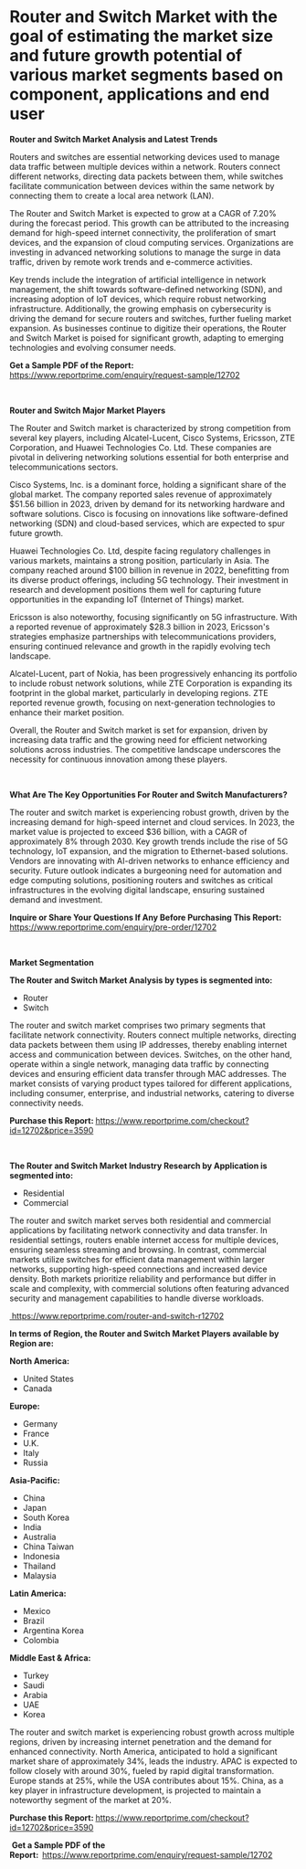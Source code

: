 <p><h1>Router and Switch Market with the goal of estimating the market size and future growth potential of various market segments based on component, applications and end user</h1></p><p><strong>Router and Switch Market Analysis and Latest Trends</strong></p>
<p><p>Routers and switches are essential networking devices used to manage data traffic between multiple devices within a network. Routers connect different networks, directing data packets between them, while switches facilitate communication between devices within the same network by connecting them to create a local area network (LAN).</p><p>The Router and Switch Market is expected to grow at a CAGR of 7.20% during the forecast period. This growth can be attributed to the increasing demand for high-speed internet connectivity, the proliferation of smart devices, and the expansion of cloud computing services. Organizations are investing in advanced networking solutions to manage the surge in data traffic, driven by remote work trends and e-commerce activities.</p><p>Key trends include the integration of artificial intelligence in network management, the shift towards software-defined networking (SDN), and increasing adoption of IoT devices, which require robust networking infrastructure. Additionally, the growing emphasis on cybersecurity is driving the demand for secure routers and switches, further fueling market expansion. As businesses continue to digitize their operations, the Router and Switch Market is poised for significant growth, adapting to emerging technologies and evolving consumer needs.</p></p>
<p><strong>Get a Sample PDF of the Report:&nbsp;</strong> <a href="https://www.reportprime.com/enquiry/request-sample/12702?utm_campaign=4557&utm_medium=2&utm_source=Github&utm_content=ia&utm_term=17052025&utm_id=router-and-switch">https://www.reportprime.com/enquiry/request-sample/12702</a></p>
<p>&nbsp;</p>
<p><strong>Router and Switch Major Market Players</strong></p>
<p><p>The Router and Switch market is characterized by strong competition from several key players, including Alcatel-Lucent, Cisco Systems, Ericsson, ZTE Corporation, and Huawei Technologies Co. Ltd. These companies are pivotal in delivering networking solutions essential for both enterprise and telecommunications sectors.</p><p>Cisco Systems, Inc. is a dominant force, holding a significant share of the global market. The company reported sales revenue of approximately $51.56 billion in 2023, driven by demand for its networking hardware and software solutions. Cisco is focusing on innovations like software-defined networking (SDN) and cloud-based services, which are expected to spur future growth.</p><p>Huawei Technologies Co. Ltd, despite facing regulatory challenges in various markets, maintains a strong position, particularly in Asia. The company reached around $100 billion in revenue in 2022, benefitting from its diverse product offerings, including 5G technology. Their investment in research and development positions them well for capturing future opportunities in the expanding IoT (Internet of Things) market.</p><p>Ericsson is also noteworthy, focusing significantly on 5G infrastructure. With a reported revenue of approximately $28.3 billion in 2023, Ericsson's strategies emphasize partnerships with telecommunications providers, ensuring continued relevance and growth in the rapidly evolving tech landscape.</p><p>Alcatel-Lucent, part of Nokia, has been progressively enhancing its portfolio to include robust network solutions, while ZTE Corporation is expanding its footprint in the global market, particularly in developing regions. ZTE reported revenue growth, focusing on next-generation technologies to enhance their market position.</p><p>Overall, the Router and Switch market is set for expansion, driven by increasing data traffic and the growing need for efficient networking solutions across industries. The competitive landscape underscores the necessity for continuous innovation among these players.</p></p>
<p>&nbsp;</p>
<p><strong>What Are The Key Opportunities For Router and Switch Manufacturers?</strong></p>
<p><p>The router and switch market is experiencing robust growth, driven by the increasing demand for high-speed internet and cloud services. In 2023, the market value is projected to exceed $36 billion, with a CAGR of approximately 8% through 2030. Key growth trends include the rise of 5G technology, IoT expansion, and the migration to Ethernet-based solutions. Vendors are innovating with AI-driven networks to enhance efficiency and security. Future outlook indicates a burgeoning need for automation and edge computing solutions, positioning routers and switches as critical infrastructures in the evolving digital landscape, ensuring sustained demand and investment.</p></p>
<p><strong>Inquire or Share Your Questions If Any Before Purchasing This Report:</strong> <a href="https://www.reportprime.com/enquiry/pre-order/12702?utm_campaign=4557&utm_medium=2&utm_source=Github&utm_content=ia&utm_term=17052025&utm_id=router-and-switch">https://www.reportprime.com/enquiry/pre-order/12702</a></p>
<p>&nbsp;</p>
<p><strong>Market Segmentation</strong></p>
<p><strong>The Router and Switch Market Analysis by types is segmented into:</strong></p>
<p><ul><li>Router</li><li>Switch</li></ul></p>
<p><p>The router and switch market comprises two primary segments that facilitate network connectivity. Routers connect multiple networks, directing data packets between them using IP addresses, thereby enabling internet access and communication between devices. Switches, on the other hand, operate within a single network, managing data traffic by connecting devices and ensuring efficient data transfer through MAC addresses. The market consists of varying product types tailored for different applications, including consumer, enterprise, and industrial networks, catering to diverse connectivity needs.</p></p>
<p><strong>Purchase this Report:&nbsp;</strong><a href="https://www.reportprime.com/checkout?id=12702&price=3590&utm_campaign=4557&utm_medium=2&utm_source=Github&utm_content=ia&utm_term=17052025&utm_id=router-and-switch">https://www.reportprime.com/checkout?id=12702&price=3590</a></p>
<p>&nbsp;</p>
<p><strong>The Router and Switch Market Industry Research by Application is segmented into:</strong></p>
<p><ul><li>Residential</li><li>Commercial</li></ul></p>
<p><p>The router and switch market serves both residential and commercial applications by facilitating network connectivity and data transfer. In residential settings, routers enable internet access for multiple devices, ensuring seamless streaming and browsing. In contrast, commercial markets utilize switches for efficient data management within larger networks, supporting high-speed connections and increased device density. Both markets prioritize reliability and performance but differ in scale and complexity, with commercial solutions often featuring advanced security and management capabilities to handle diverse workloads.</p></p>
<p><a href="https://www.reportprime.com/router-and-switch-r12702?utm_campaign=4557&utm_medium=2&utm_source=Github&utm_content=ia&utm_term=17052025&utm_id=router-and-switch">&nbsp;https://www.reportprime.com/router-and-switch-r12702</a></p>
<p><strong>In terms of Region, the Router and Switch Market Players available by Region are:</strong></p>
<p>
    <p> <strong> North America: </strong>
        <ul>
            <li>United States</li>
            <li>Canada</li>
        </ul>
        </p> 
    <p> <strong> Europe: </strong>
        <ul>
            <li>Germany</li>
            <li>France</li>
            <li>U.K.</li>
            <li>Italy</li>
            <li>Russia</li>
        </ul>
        </p> 
    <p> <strong> Asia-Pacific: </strong>
        <ul>
            <li>China</li>
            <li>Japan</li>
            <li>South Korea</li>
            <li>India</li>
            <li>Australia</li>
            <li>China Taiwan</li>
            <li>Indonesia</li>
            <li>Thailand</li>
            <li>Malaysia</li>
        </ul>
        </p> 
    <p> <strong> Latin America: </strong>
        <ul>
            <li>Mexico</li>
            <li>Brazil</li>
            <li>Argentina Korea</li>
            <li>Colombia</li>
        </ul>
        </p> 
    <p> <strong> Middle East & Africa: </strong>
        <ul>
            <li>Turkey</li>
            <li>Saudi</li>
            <li>Arabia</li>
            <li>UAE</li>
            <li>Korea</li>
        </ul>
    </p>
    </p>
<p><p>The router and switch market is experiencing robust growth across multiple regions, driven by increasing internet penetration and the demand for enhanced connectivity. North America, anticipated to hold a significant market share of approximately 34%, leads the industry. APAC is expected to follow closely with around 30%, fueled by rapid digital transformation. Europe stands at 25%, while the USA contributes about 15%. China, as a key player in infrastructure development, is projected to maintain a noteworthy segment of the market at 20%.</p></p>
<p><strong>Purchase this Report: </strong><a href="https://www.reportprime.com/checkout?id=12702&price=3590&utm_campaign=4557&utm_medium=2&utm_source=Github&utm_content=ia&utm_term=17052025&utm_id=router-and-switch">https://www.reportprime.com/checkout?id=12702&price=3590</a></p>
<p>&nbsp;<strong>Get a Sample PDF of the Report:&nbsp;&nbsp;</strong><a href="https://www.reportprime.com/enquiry/request-sample/12702?utm_campaign=4557&utm_medium=2&utm_source=Github&utm_content=ia&utm_term=17052025&utm_id=router-and-switch">https://www.reportprime.com/enquiry/request-sample/12702</a></p>
<p><strong></strong></p>
<p><p></p><p></p><p></p></p>